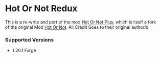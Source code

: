 # Hot Or Not Redux
This is a re-write and port of the mod [Hot Or Not Plus](https://github.com/ACGaming/HotOrNotPlus/tree/hotornot-1.12.x), which is itself a fork of the original Mod [Hot Or Not](https://github.com/Buuz135/HotOrNot/tree/hotornot-1.17.x).
All Credit Goes to their original author/s

### Supported Versions
- 1.20.1 Forge